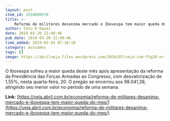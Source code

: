 ```yaml
---
layout: post
item_id: 2534098579
title: >-
    Reforma de militares desanima mercado e Ibovespa tem maior queda do mês
author: Tatu D'Oquei
date: 2019-03-20 22:40:46
pub_date: 2019-03-20 22:40:46
time_added: 2019-03-24 07:16:18
category: avisamos
tags: []
image: https://abrilveja.files.wordpress.com/2016/07/veja-com-ftp20-original.jpeg?quality=70&strip=info&w=680&h=453&crop=1
---
```


O Ibovespa sofreu a maior queda deste mês após apresentação da reforma da Previdência das Forças Armadas ao Congresso, com desvalorização de 1,55%, nesta quarta-feira, 20. O pregão se encerrou aos 98.041,38, atingindo seu menor valor no período de uma semana.

**Link:** [https://veja.abril.com.br/economia/reforma-de-militares-desanima-mercado-e-ibovespa-tem-maior-queda-do-mes/](https://veja.abril.com.br/economia/reforma-de-militares-desanima-mercado-e-ibovespa-tem-maior-queda-do-mes/)

